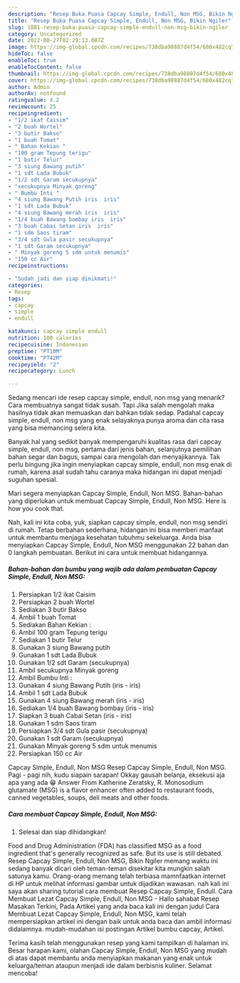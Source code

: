 ```yaml
---
description: "Resep Buka Puasa Capcay Simple, Endull, Non MSG, Bikin Ngiler"
title: "Resep Buka Puasa Capcay Simple, Endull, Non MSG, Bikin Ngiler"
slug: 1881-resep-buka-puasa-capcay-simple-endull-non-msg-bikin-ngiler
category: Uncategorized
date: 2022-08-27T02:29:13.087Z
image: https://img-global.cpcdn.com/recipes/738dba98887d4f54/680x482cq70/capcay-simple-endull-non-msg-foto-resep-utama.jpg
hideToc: false
enableToc: true
enableTocContent: false
thumbnail: https://img-global.cpcdn.com/recipes/738dba98887d4f54/680x482cq70/capcay-simple-endull-non-msg-foto-resep-utama.jpg
cover: https://img-global.cpcdn.com/recipes/738dba98887d4f54/680x482cq70/capcay-simple-endull-non-msg-foto-resep-utama.jpg
author: Admin
authorAv: notfound
ratingvalue: 4.2
reviewcount: 25
recipeingredient:
- "1/2 ikat Caisim"
- "2 buah Wortel"
- "3 butir Bakso"
- "1 buah Tomat"
- " Bahan Kekian "
- "100 gram Tepung terigu"
- "1 butir Telur"
- "3 siung Bawang putih"
- "1 sdt Lada Bubuk"
- "1/2 sdt Garam secukupnya"
- "secukupnya Minyak goreng"
- " Bumbu Inti "
- "4 siung Bawang Putih iris  iris"
- "1 sdt Lada Bubuk"
- "4 siung Bawang merah iris  iris"
- "1/4 buah Bawang bombay iris  iris"
- "3 buah Cabai Setan iris  iris"
- "1 sdm Saos tiram"
- "3/4 sdt Gula pasir secukupnya"
- "1 sdt Garam secukupnya"
- " Minyak goreng 5 sdm untuk menumis"
- "150 cc Air"
recipeinstructions:

- "Sudah jadi dan siap dinikmati!"
categories:
- Resep
tags:
- capcay
- simple
- endull

katakunci: capcay simple endull 
nutrition: 100 calories
recipecuisine: Indonesian
preptime: "PT10M"
cooktime: "PT42M"
recipeyield: "2"
recipecategory: Lunch

---
```



Sedang mencari ide resep capcay simple, endull, non msg yang menarik? Cara membuatnya sangat tidak susah. Tapi Jika salah mengolah maka hasilnya tidak akan memuaskan dan bahkan tidak sedap. Padahal capcay simple, endull, non msg yang enak selayaknya punya aroma dan cita rasa yang bisa memancing selera kita.


Banyak hal yang sedikit banyak mempengaruhi kualitas rasa dari capcay simple, endull, non msg, pertama dari jenis bahan, selanjutnya pemilihan bahan segar dan bagus, sampai cara mengolah dan menyajikannya. Tak perlu bingung jika ingin menyiapkan capcay simple, endull, non msg enak di rumah, karena asal sudah tahu caranya maka hidangan ini dapat menjadi suguhan spesial.

Mari segera menyiapkan Capcay Simple, Endull, Non MSG. Bahan-bahan yang diperlukan untuk membuat Capcay Simple, Endull, Non MSG. Here is how you cook that.


Nah, kali ini kita coba, yuk, siapkan capcay simple, endull, non msg sendiri di rumah. Tetap berbahan sederhana, hidangan ini bisa memberi manfaat untuk membantu menjaga kesehatan tubuhmu sekeluarga. Anda bisa menyiapkan Capcay Simple, Endull, Non MSG menggunakan 22 bahan dan 0 langkah pembuatan. Berikut ini cara untuk membuat hidangannya.

<!--inarticleads1-->

##### Bahan-bahan dan bumbu yang wajib ada dalam pembuatan Capcay Simple, Endull, Non MSG:

1. Persiapkan 1/2 ikat Caisim
1. Persiapkan 2 buah Wortel
1. Sediakan 3 butir Bakso
1. Ambil 1 buah Tomat
1. Sediakan  Bahan Kekian :
1. Ambil 100 gram Tepung terigu
1. Sediakan 1 butir Telur
1. Gunakan 3 siung Bawang putih
1. Gunakan 1 sdt Lada Bubuk
1. Gunakan 1/2 sdt Garam (secukupnya)
1. Ambil secukupnya Minyak goreng
1. Ambil  Bumbu Inti :
1. Gunakan 4 siung Bawang Putih (iris - iris)
1. Ambil 1 sdt Lada Bubuk
1. Gunakan 4 siung Bawang merah (iris - iris)
1. Sediakan 1/4 buah Bawang bombay (iris - iris)
1. Siapkan 3 buah Cabai Setan (iris - iris)
1. Gunakan 1 sdm Saos tiram
1. Persiapkan 3/4 sdt Gula pasir (secukupnya)
1. Gunakan 1 sdt Garam (secukupnya)
1. Gunakan  Minyak goreng 5 sdm untuk menumis
1. Persiapkan 150 cc Air


Capcay Simple, Endull, Non MSG Resep Capcay Simple, Endull, Non MSG. Pagi - pagi nih, kudu siapain sarapan! Okkay gausah belanja, eksekusi aja apa yang ada 😁 Answer From Katherine Zeratsky, R. Monosodium glutamate (MSG) is a flavor enhancer often added to restaurant foods, canned vegetables, soups, deli meats and other foods. 

<!--inarticleads2-->

##### Cara membuat Capcay Simple, Endull, Non MSG:


1. Selesai dan siap dihidangkan!

Food and Drug Administration (FDA) has classified MSG as a food ingredient that&#39;s generally recognized as safe. But its use is still debated. Resep Capcay Simple, Endull, Non MSG, Bikin Ngiler memang waktu ini sedang banyak dicari oleh teman-teman disekitar kita mungkin salah satunya kamu. Orang-orang memang telah terbiasa mamnfaatkan internet di HP untuk melihat informasi gambar untuk dijadikan wawasan. nah kali ini saya akan sharing tutorial cara membuat Resep Capcay Simple, Endull. Cara Membuat Lezat Capcay Simple, Endull, Non MSG - Hallo sahabat Resep Masakan Terkini, Pada Artikel yang anda baca kali ini dengan judul Cara Membuat Lezat Capcay Simple, Endull, Non MSG, kami telah mempersiapkan artikel ini dengan baik untuk anda baca dan ambil informasi didalamnya. mudah-mudahan isi postingan Artikel bumbu capcay, Artikel. 

Terima kasih telah menggunakan resep yang kami tampilkan di halaman ini. Besar harapan kami, olahan Capcay Simple, Endull, Non MSG yang mudah di atas dapat membantu anda menyiapkan makanan yang enak untuk keluarga/teman ataupun menjadi ide dalam berbisnis kuliner. Selamat mencoba!
